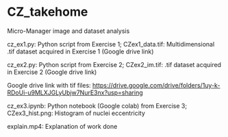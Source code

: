 # CZ_takehome
Micro-Manager image and dataset analysis


cz_ex1.py: Python script from Exercise 1;
CZex1_data.tif: Multidimensional .tif dataset acquired in Exercise 1 (Google drive link)


cz_ex2.py: Python script from Exercise 2;
CZex2_im.tif: .tif dataset acquired in Exercise 2 (Google drive link)

Google drive link with tif files: https://drive.google.com/drive/folders/1uy-k-RDoUi-u9MLXJGLyUbjw7NurE3nx?usp=sharing

cz_ex3.ipynb: Python notebook (Google colab) from Exercise 3;
CZex3_hist.png: Histogram of nuclei eccentricity


explain.mp4: Explanation of work done
